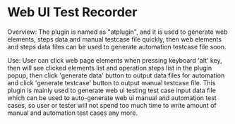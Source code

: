 # Web UI Test Recorder #

Overview:
        The plugin is named as "atplugin", and it is used to generate web elements, steps data and manual testcase file quickly, then web elements and steps data files can be used to generate automation testcase file soon.
      
Use:
        User can click web page elements when pressing keyboard 'alt' key, then will see clicked elements list and operation steps list in the plugin popup, then click 'generate data' button to output data files for automation and click 'generate testcase' button to output manual testcase file.
        This plugin is mainly used to generate web ui testing test case input data file which can be used to auto-generate web ui manual and automation test cases, so user or tester will not spend too much time to write amount of manual and automation test cases any more.
      


